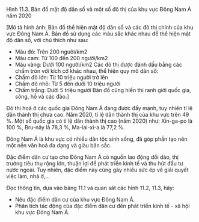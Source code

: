 Hình 11.3. Bản đồ mật độ dân số và một số đô thị của khu vực Đông Nam Á năm 2020

[Mô tả hình ảnh: Bản đồ thể hiện mật độ dân số và các đô thị chính của khu vực Đông Nam Á. Bản đồ sử dụng các màu sắc khác nhau để thể hiện mật độ dân số, với chú thích như sau:
- Màu đỏ: Trên 200 người/km2
- Màu cam: Từ 100 đến 200 người/km2
- Màu vàng: Dưới 100 người/km2
Các đô thị được đánh dấu bằng các chấm tròn với kích cỡ khác nhau, thể hiện quy mô dân số:
- Chấm đỏ lớn: Từ 10 triệu người trở lên
- Chấm đỏ nhỏ: Từ 5 đến dưới 10 triệu người
- Chấm trắng: Dưới 5 triệu người
Bản đồ cũng hiển thị ranh giới quốc gia, sông, hồ và các đảo.]

Đô thị hoá ở các quốc gia Đông Nam Á đang được đẩy mạnh, tuy nhiên tỉ lệ dân thành thị chưa cao. Năm 2020, tỉ lệ dân thành thị của khu vực trên 49 %. Một số quốc gia có tỉ lệ dân thành thị cao (năm 2020) như: Xin-ga-po là 100 %, Bru-nây là 78,3 %, Ma-lai-xi-a là 77,2 %.

Đông Nam Á là khu vực có nhiều dân tộc sinh sống, đã góp phần tạo nên một nền văn hoá đa dạng và giàu bản sắc.

Đặc điểm dân cư tạo cho Đông Nam Á có nguồn lao động dồi dào, thị trường tiêu thụ rộng lớn, thuận lợi để phát triển kinh tế và thu hút đầu tư nước ngoài. Tuy nhiên, đặc điểm này cũng gây nhiều sức ép về giải quyết việc làm, nhà ở,...

Đọc thông tin, dựa vào bảng 11.1 và quan sát các hình 11.2, 11.3, hãy:
- Nêu đặc điểm dân cư của khu vực Đông Nam Á.
- Phân tích tác động của đặc điểm dân cư đến phát triển kinh tế - xã hội khu vực Đông Nam Á.